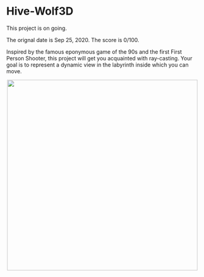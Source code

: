 # Hive-Wolf3D

This project is on going.

The orignal date is Sep 25, 2020. The score is 0/100.

Inspired by the famous eponymous game of the 90s and the first First Person Shooter, this project will get you acquainted with ray-casting. Your goal is to represent a dynamic view in the labyrinth inside which you can move.

<div align=center><img src="wolf3d_image.png" width = "500" height = "500" >